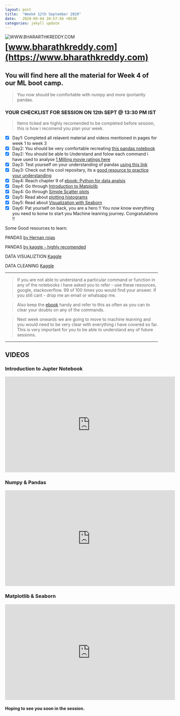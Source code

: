 ```yaml
---
layout: post
title:  "Week4 12th September 2020"
date:   2020-09-04 20:57:56 +0530
categories: jekyll update
---
```


<a href="https://www.bharathkreddy.com"><img align="left" src="https://i.imgur.com/axjt3Qe.png" alt="WWW.BHARARTHKREDDY.COM" title="www.bharathkreddy.com"></a>
# [www.bharathkreddy.com](https://www.bharathkreddy.com)<br>


## You will find here all the material for Week 4 of our ML boot camp. 

> You now should be comfortable with numpy and more iportantly pandas.


### YOUR CHECKLIST FOR SESSION ON 12th SEPT @ 13:30 PM IST


> Items ticked are highly recomended to be completed before session, this is how i recomend you plan your week.


- [x] Day1: Completed all relavent material and videos mentioned in pages for week 1 to week 3
- [x] Day2: You should be very comfortable recreating [this pandas notebook](https://github.com/bharathkreddy/ML-Bootcamp/blob/master/EDA.ipynb)
- [x] Day2: You should be able to Understand and folow each command i have used to analyse [1 Milling movie ratings here](https://github.com/bharathkreddy/ML-Bootcamp/blob/master/MovieLens%201M%20Dataset.ipynb)
- [x] Day3: Test yourself on your understanding of pandas [using this link](https://www.machinelearningplus.com/python/101-pandas-exercises-python/)
- [x] Day3: Check out this cool repositary, its a [good resource to practice your understanding](https://github.com/guipsamora/pandas_exercises#getting-and-knowing)
- [x] Day4: Reach chapter 9 of [ebook: Python for data analsis](https://github.com/bharathkreddy/ML-Bootcamp/blob/master/000%20Python_for_Data_Analysis__Data_Wran(z-lib.org).pdf)
- [x] Day4: Go through [Introduction to Matplolib](https://github.com/bharathkreddy/ML-Bootcamp/blob/master/00%20Introduction-To-Matplotlib.ipynb)
- [x] Day4: Go through [Simple Scatter plots](https://github.com/bharathkreddy/ML-Bootcamp/blob/master/Simple%20Sactter%20Plots.ipynb)
- [x] Day5: Read about [plotting histograms](https://github.com/bharathkreddy/ML-Bootcamp/blob/master/05-Histograms-and-Binnings.ipynb)
- [x] Day5: Read about [Visualization with Seaborn](https://github.com/bharathkreddy/ML-Bootcamp/blob/master/14-Visualization-With-Seaborn.ipynb)
- [x] Day6: Pat yourself on back, you are a hero !! You now know everything you need to konw to start you Machine leanring journey. Congratulations !! 

Some Good resources to learn:

PANDAS [by Hernan rojas](https://bitbucket.org/hrojas/learn-pandas/src/master/) 

PANDAS [by kaggle - highly recomended](https://www.kaggle.com/learn/pandas)

DATA VISUALIZTION [Kaggle](https://www.kaggle.com/learn/data-visualization)

DATA CLEANING [Kaggle](https://www.kaggle.com/learn/data-cleaning)

---

> If you are not able to understand a particular command or function in any of the notebooks i have asked you to refer - use these resources, google, stackoverflow. 99 of 100 times you would find your answer. If you still cant - drop me an email or whatsapp me.


> Also keep the [ebook](https://github.com/bharathkreddy/ML-Bootcamp/blob/master/000%20Python_for_Data_Analysis__Data_Wran(z-lib.org).pdf) handy and refer to this as often as you can to clear your doubts on any of the commands.


> Next week onwards we are going to move to machine learning and you would need to be very clear with everything i have covered so far. This is very important for you to be able to understand any of future sessions.

---
## VIDEOS

### Introduction to Jupter Notebook
<iframe width="560" height="315" src="https://www.youtube.com/embed/x8X4EOEOpiY" frameborder="0" allow="accelerometer; autoplay; clipboard-write; encrypted-media; gyroscope; picture-in-picture" allowfullscreen></iframe>

### Numpy & Pandas
<iframe width="560" height="315" src="https://www.youtube.com/embed/qPOLG8wwE0Y" frameborder="0" allow="accelerometer; autoplay; clipboard-write; encrypted-media; gyroscope; picture-in-picture" allowfullscreen></iframe>

### Matplotlib & Seaborn
<iframe width="560" height="315" src="https://www.youtube.com/embed/nA9kbKxTtLY" frameborder="0" allow="accelerometer; autoplay; clipboard-write; encrypted-media; gyroscope; picture-in-picture" allowfullscreen></iframe>

#### Hoping to see you soon in the session.
